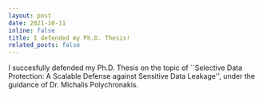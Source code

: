 ```yaml
---
layout: post
date: 2021-10-11
inline: false
title: I defended my Ph.D. Thesis!
related_posts: false
---
```


I succesfully defended my Ph.D. Thesis on the topic of ``Selective Data
Protection: A Scalable Defense against Sensitive Data Leakage'', under the
guidance of Dr. Michalis Polychronakis. 
